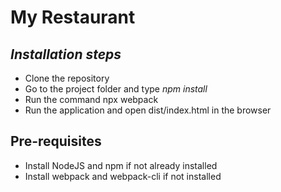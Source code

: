 # My Restaurant 
## _Installation steps_

- Clone the repository
- Go to the project folder and type _npm install_
- Run the command npx webpack 
- Run the application and open dist/index.html in the browser 

## Pre-requisites

- Install NodeJS and npm if not already installed
- Install webpack and webpack-cli if not installed

